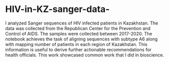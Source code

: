 # HIV-in-KZ-sanger-data-
I analyzed Sanger sequences of HIV infected patients in Kazakhstan. The data was collected from the Republican Center for the Prevention and Control of AIDS. The samples were collected between 2017-2020. The notebook achieves the task of aligning sequences with subtype A6 along with mapping number of patients in each region of Kazakhstan. This information is useful to derive further actionable recommendations for health officials. This work showcased common work that I did in bioscience.
